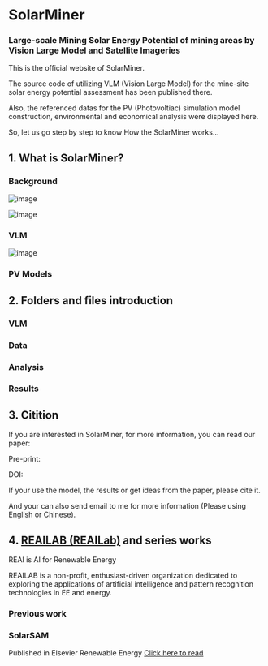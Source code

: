 # SolarMiner
### Large-scale Mining Solar Energy Potential of mining areas by Vision Large Model and Satellite Imageries

This is the official website of SolarMiner. 

The source code of utilizing VLM (Vision Large Model) for the mine-site solar energy potential assessment has been published there.

Also, the referenced datas for the PV (Photovoltiac) simulation model construction, environmental and economical analysis were displayed here.

So, let us go step by step to know How the SolarMiner works...

## 1. What is SolarMiner?
### Background
![image](https://github.com/user-attachments/assets/a995d81a-3239-4a71-992d-26fe384376de)

![image](https://github.com/user-attachments/assets/fc338e44-cc0d-4e7c-a656-74232962859f)


### VLM
![image](https://github.com/user-attachments/assets/6b62f87b-c928-4798-989e-8060b1df3213)

### PV Models

## 2. Folders and files introduction
### VLM

### Data

### Analysis

### Results

## 3. Citition
If you are interested in SolarMiner, for more information, you can read our paper:

Pre-print:

DOI:

If your use the model, the results or get ideas from the paper, please cite it.

And your can also send email to me for more information (Please using English or Chinese).

## 4. [REAILAB (REAILab)](https://github.com/REAILAB) and series works
REAI is AI for Renewable Energy

REAILAB is a non-profit, enthusiast-driven organization dedicated to exploring the applications of artificial intelligence and pattern recognition technologies in EE and energy.

### Previous work
### SolarSAM
Published in Elsevier Renewable Energy [Click here to read](https://doi.org/10.1016/j.renene.2024.121560)
